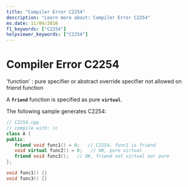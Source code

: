 ```yaml
---
title: "Compiler Error C2254"
description: "Learn more about: Compiler Error C2254"
ms.date: 11/04/2016
f1_keywords: ["C2254"]
helpviewer_keywords: ["C2254"]
---
```

# Compiler Error C2254

'function' : pure specifier or abstract override specifier not allowed on friend function

A **`friend`** function is specified as pure **`virtual`**.

The following sample generates C2254:

```cpp
// C2254.cpp
// compile with: /c
class A {
public:
   friend void func1() = 0;   // C2254, func1 is friend
   void virtual func2() = 0;   // OK, pure virtual
   friend void func3();   // OK, friend not virtual nor pure
};

void func1() {}
void func3() {}
```
